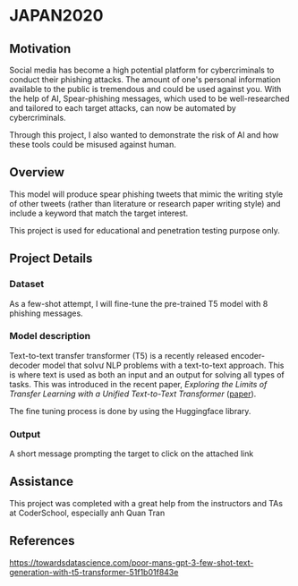 # JAPAN2020

## Motivation
Social media has become a high potential platform for cybercriminals to conduct their phishing attacks. The amount of one's personal information available to the public is tremendous and could be used against you. With the help of AI, Spear-phishing messages, which used to be well-researched and tailored to each target attacks, can now be automated by cybercriminals. 

Through this project, I also wanted to demonstrate the risk of AI and how these tools could be misused against human.

## Overview
This model will produce spear phishing tweets that mimic the writing style of other tweets (rather than literature or research paper writing style) and include a keyword that match the target interest.

This project is used for educational and penetration testing purpose only.

## Project Details

### Dataset
As a few-shot attempt, I will fine-tune the pre-trained T5 model with 8 phishing messages.

### Model description
Text-to-text transfer transformer (T5) is a recently released encoder-decoder model that solvư NLP problems with a text-to-text approach. This is where text is used as both an input and an output for solving all types of tasks. This was introduced in the recent paper, *Exploring the Limits of Transfer Learning with a Unified Text-to-Text Transformer* ([paper](https://arxiv.org/pdf/1910.10683.pdf)). 

The fine tuning process is done by using the Huggingface library.

### Output
A short message prompting the target to click on the attached link

## Assistance
This project was completed with a great help from the instructors and TAs at CoderSchool, especially anh Quan Tran

## References
https://towardsdatascience.com/poor-mans-gpt-3-few-shot-text-generation-with-t5-transformer-51f1b01f843e
